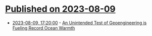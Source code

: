 # [Published on 2023-08-09](index.md)

* [2023-08-09, 17:20:00](https://science.slashdot.org/story/23/08/09/1524211/an-unintended-test-of-geoengineering-is-fueling-record-ocean-warmth?utm_source=rss1.0mainlinkanon&utm_medium=feed) - [An Unintended Test of Geoengineering is Fueling Record Ocean Warmth](https://science.slashdot.org/story/23/08/09/1524211/an-unintended-test-of-geoengineering-is-fueling-record-ocean-warmth?utm_source=rss1.0mainlinkanon&utm_medium=feed)
